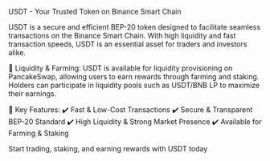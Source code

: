 USDT - Your Trusted Token on Binance Smart Chain

USDT is a secure and efficient BEP-20 token designed to facilitate seamless transactions on the Binance Smart Chain. With high liquidity and fast transaction speeds, USDT is an essential asset for traders and investors alike.

🔹 Liquidity & Farming:
USDT is available for liquidity provisioning on PancakeSwap, allowing users to earn rewards through farming and staking. Holders can participate in liquidity pools such as USDT/BNB LP to maximize their earnings.

🔹 Key Features:
✔️ Fast & Low-Cost Transactions
✔️ Secure & Transparent BEP-20 Standard
✔️ High Liquidity & Strong Market Presence
✔️ Available for Farming & Staking

Start trading, staking, and earning rewards with USDT today
